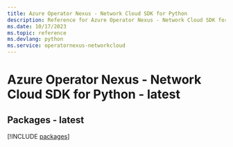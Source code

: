 ```yaml
---
title: Azure Operator Nexus - Network Cloud SDK for Python
description: Reference for Azure Operator Nexus - Network Cloud SDK for Python
ms.date: 10/17/2023
ms.topic: reference
ms.devlang: python
ms.service: operatornexus-networkcloud
---
```

# Azure Operator Nexus - Network Cloud SDK for Python - latest
## Packages - latest
[!INCLUDE [packages](operator-nexus---network-cloud-index.md)]